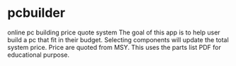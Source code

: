 # pcbuilder
online pc building price quote system
The goal of this app is to help user build a pc that fit in their budget. Selecting components will update the total system price.
Price are quoted from MSY. This uses the parts list PDF for educational purpose.
